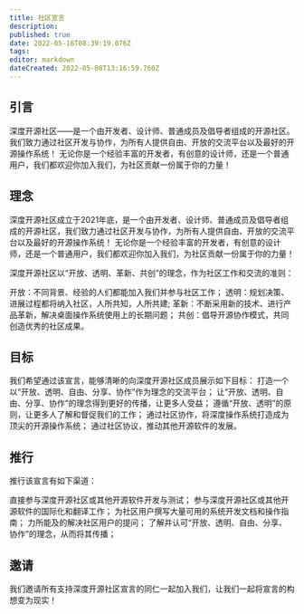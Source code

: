 ```yaml
---
title: 社区宣言
description: 
published: true
date: 2022-05-16T08:39:19.076Z
tags: 
editor: markdown
dateCreated: 2022-05-08T13:16:59.760Z
---
```


## 引言
深度开源社区——是一个由开发者、设计师、普通成员及倡导者组成的开源社区。我们致力通过社区开发与协作，为所有人提供自由、开放的交流平台以及最好的开源操作系统！ 无论你是一个经验丰富的开发者，有创意的设计师，还是一个普通用户，我们都欢迎你加入我们，为社区贡献一份属于你的力量！

## 理念
深度开源社区成立于2021年底，是一个由开发者、设计师、普通成员及倡导者组成的开源社区，我们致力通过社区开发与协作，为所有人提供自由、开放的交流平台以及最好的开源操作系统！ 无论你是一个经验丰富的开发者，有创意的设计师，还是一个普通用户，我们都欢迎你加入我们，为社区贡献一份属于你的力量！

深度开源社区以“开放、透明、革新、共创”的理念，作为社区工作和交流的准则：

开放：不同背景、经验的人们都能加入我们并参与社区工作；
透明：规划决策、进展过程都将纳入社区，人所共知，人所共建;
革新：不断采用新的技术、进行产品革新，解决桌面操作系统使用上的长期问题；
共创：倡导开源协作模式，共同创造优秀的社区成果。

## 目标
我们希望通过该宣言，能够清晰的向深度开源社区成员展示如下目标：
打造一个以“开放、透明、自由、分享、协作”作为理念的交流平台；
让“开放、透明、自由、分享、协作”的理念得到更好的传播，让更多人受益；
遵循“开放、透明”的原则，让更多人了解和督促我们的工作； 通过社区协作，将深度操作系统打造成为顶尖的开源操作系统；
通过社区协议，推动其他开源软件的发展。

## 推行
推行该宣言有如下渠道：

直接参与深度开源社区或其他开源软件开发与测试；
参与深度开源社区或其他开源软件的国际化和翻译工作；
为社区用户撰写大量可用的系统开发文档和操作指南；
力所能及的解决社区用户的提问；
了解并认可“开放、透明、自由、分享、协作”的理念，从而将其传播；

## 邀请
我们邀请所有支持深度开源社区宣言的同仁一起加入我们，让我们一起将宣言的构想变为现实！